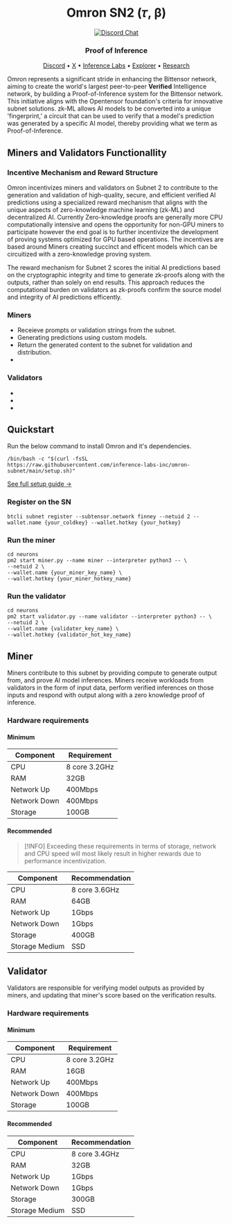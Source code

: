 <div align="center">

# **Omron SN2 (𝜏, β)**

[![Discord Chat](https://img.shields.io/discord/308323056592486420.svg?logo=discord)](https://discord.gg/bittensor)

### Proof of Inference

[Discord](https://discord.gg/bittensor) • [X](https://twitter.com/omron_ai) • [Inference Labs](https://twitter.com/inference_labs) • [Explorer](https://taostats.io/) • [Research](https://bittensor.com/whitepaper)

</div>

Omron represents a significant stride in enhancing the Bittensor network, aiming to create the world's largest peer-to-peer **Verified** Intelligence network, by building a Proof-of-Inference system for the Bittensor network.  This initiative aligns with the Opentensor foundation's criteria for innovative subnet solutions.  zk-ML allows AI models to be converted into a unique 'fingerprint,' a circuit that can be used to verify that a model's prediction was generated by a specific AI model, thereby providing what we term as Proof-of-Inference.

## Miners and Validators Functionallity

### Incentive Mechanism and Reward Structure

Omron incentivizes miners and validators on Subnet 2 to contribute to the generation and validation of high-quality, secure, and efficient verified AI predictions using a specialized reward mechanism that aligns with the unique aspects of zero-knowledge machine learning (zk-ML) and decentralized AI.  Currently Zero-knowledge proofs are generally more CPU computationally intensive and opens the opportunity for non-GPU miners to participate however the end goal is to further incentivize the development of proving systems optimized for GPU based operations.  The incentives are based around Miners creating succinct and efficent models which can be circuitized with a zero-knowledge proving system.  

The reward mechanism for Subnet 2 scores the initial AI predictions based on the cryptographic integrity and time to generate zk-proofs along with the outputs, rather than solely on end results. This approach reduces the computational burden on validators as zk-proofs confirm the source model and integrity of AI predictions efficently.  

### Miners
- Receieve prompts or validation strings from the subnet.
- Generating predictions using custom models.
- Return the generated content to the subnet for validation and distribution.
-

### Validators
-
-
-

## Quickstart

Run the below command to install Omron and it's dependencies.

```console
/bin/bash -c "$(curl -fsSL https://raw.githubusercontent.com/inference-labs-inc/omron-subnet/main/setup.sh)"
```

[See full setup guide →](docs/shared_setup_steps.md)

### Register on the SN

```console
btcli subnet register --subtensor.network finney --netuid 2 --wallet.name {your_coldkey} --wallet.hotkey {your_hotkey}

```

### Run the miner

```console
cd neurons
pm2 start miner.py --name miner --interpreter python3 -- \
--netuid 2 \
--wallet.name {your_miner_key_name} \
--wallet.hotkey {your_miner_hotkey_name}
```

### Run the validator

```console
cd neurons
pm2 start validator.py --name validator --interpreter python3 -- \
--netuid 2 \
--wallet.name {validater_key_name} \
--wallet.hotkey {validator_hot_key_name}
```

## Miner

Miners contribute to this subnet by providing compute to generate output from, and prove AI model inferences. Miners receive workloads from validators in the form of input data, perform verified inferences on those inputs and respond with output along with a zero knowledge proof of inference.

### Hardware requirements

#### Minimum

| Component | Requirement |
| --------- | ---------- |
| CPU | 8 core 3.2GHz |
| RAM | 32GB |
| Network Up | 400Mbps |
| Network Down | 400Mbps |
| Storage | 100GB |

#### Recommended

> [!INFO]
> Exceeding these requirements in terms of storage, network and CPU speed will most likely result in higher rewards due to performance incentivization.

| Component | Recommendation |
| --------- | ---------- |
| CPU | 8 core 3.6GHz |
| RAM | 64GB |
| Network Up | 1Gbps |
| Network Down | 1Gbps |
| Storage | 400GB |
| Storage Medium | SSD |

## Validator

Validators are responsible for verifying model outputs as provided by miners, and updating that miner's score based on the verification results.

### Hardware requirements

#### Minimum

| Component | Requirement |
| --------- | ---------- |
| CPU | 8 core 3.2GHz |
| RAM | 16GB |
| Network Up | 400Mbps |
| Network Down | 400Mbps |
| Storage | 100GB |

#### Recommended

| Component | Recommendation |
| --------- | ---------- |
| CPU | 8 core 3.4GHz |
| RAM | 32GB |
| Network Up | 1Gbps |
| Network Down | 1Gbps |
| Storage | 300GB |
| Storage Medium | SSD |
